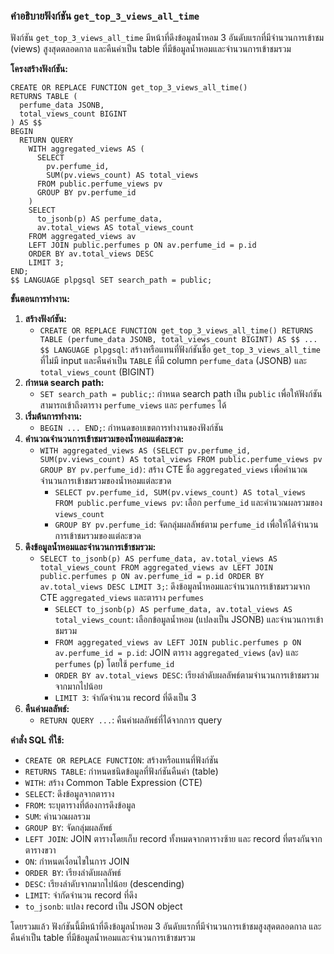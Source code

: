 ### คำอธิบายฟังก์ชัน `get_top_3_views_all_time`

ฟังก์ชัน `get_top_3_views_all_time` มีหน้าที่ดึงข้อมูลน้ำหอม 3 อันดับแรกที่มีจำนวนการเข้าชม (views) สูงสุดตลอดกาล และคืนค่าเป็น table ที่มีข้อมูลน้ำหอมและจำนวนการเข้าชมรวม

**โครงสร้างฟังก์ชัน:**

```tsql
CREATE OR REPLACE FUNCTION get_top_3_views_all_time()
RETURNS TABLE (
  perfume_data JSONB,
  total_views_count BIGINT
) AS $$
BEGIN
  RETURN QUERY
    WITH aggregated_views AS (
      SELECT 
        pv.perfume_id,
        SUM(pv.views_count) AS total_views
      FROM public.perfume_views pv
      GROUP BY pv.perfume_id
    )
    SELECT 
      to_jsonb(p) AS perfume_data,
      av.total_views AS total_views_count
    FROM aggregated_views av
    LEFT JOIN public.perfumes p ON av.perfume_id = p.id
    ORDER BY av.total_views DESC
    LIMIT 3;
END;
$$ LANGUAGE plpgsql SET search_path = public;
```

**ขั้นตอนการทำงาน:**

1. **สร้างฟังก์ชัน:**
    * `CREATE OR REPLACE FUNCTION get_top_3_views_all_time() RETURNS TABLE (perfume_data JSONB, total_views_count BIGINT) AS $$ ... $$ LANGUAGE plpgsql`: สร้างหรือแทนที่ฟังก์ชันชื่อ `get_top_3_views_all_time` ที่ไม่มี input และคืนค่าเป็น `TABLE` ที่มี column `perfume_data` (JSONB) และ `total_views_count` (BIGINT)
2. **กำหนด search path:**
    * `SET search_path = public;`: กำหนด search path เป็น `public` เพื่อให้ฟังก์ชันสามารถเข้าถึงตาราง `perfume_views` และ `perfumes` ได้
3. **เริ่มต้นการทำงาน:**
    * `BEGIN ... END;`: กำหนดขอบเขตการทำงานของฟังก์ชัน
4. **คำนวณจำนวนการเข้าชมรวมของน้ำหอมแต่ละขวด:**
    * `WITH aggregated_views AS (SELECT pv.perfume_id, SUM(pv.views_count) AS total_views FROM public.perfume_views pv GROUP BY pv.perfume_id)`: สร้าง CTE ชื่อ `aggregated_views` เพื่อคำนวณจำนวนการเข้าชมรวมของน้ำหอมแต่ละขวด
        * `SELECT pv.perfume_id, SUM(pv.views_count) AS total_views FROM public.perfume_views pv`: เลือก `perfume_id` และคำนวณผลรวมของ `views_count`
        * `GROUP BY pv.perfume_id`: จัดกลุ่มผลลัพธ์ตาม `perfume_id` เพื่อให้ได้จำนวนการเข้าชมรวมของแต่ละขวด
5. **ดึงข้อมูลน้ำหอมและจำนวนการเข้าชมรวม:**
    * `SELECT to_jsonb(p) AS perfume_data, av.total_views AS total_views_count FROM aggregated_views av LEFT JOIN public.perfumes p ON av.perfume_id = p.id ORDER BY av.total_views DESC LIMIT 3;`: ดึงข้อมูลน้ำหอมและจำนวนการเข้าชมรวมจาก CTE `aggregated_views` และตาราง `perfumes`
        * `SELECT to_jsonb(p) AS perfume_data, av.total_views AS total_views_count`: เลือกข้อมูลน้ำหอม (แปลงเป็น JSONB) และจำนวนการเข้าชมรวม
        * `FROM aggregated_views av LEFT JOIN public.perfumes p ON av.perfume_id = p.id`: JOIN ตาราง `aggregated_views` (`av`) และ `perfumes` (`p`) โดยใช้ `perfume_id`
        * `ORDER BY av.total_views DESC`: เรียงลำดับผลลัพธ์ตามจำนวนการเข้าชมรวมจากมากไปน้อย
        * `LIMIT 3`: จำกัดจำนวน record ที่ดึงเป็น 3
6. **คืนค่าผลลัพธ์:**
    * `RETURN QUERY ...`: คืนค่าผลลัพธ์ที่ได้จากการ query

**คำสั่ง SQL ที่ใช้:**

* `CREATE OR REPLACE FUNCTION`: สร้างหรือแทนที่ฟังก์ชัน
* `RETURNS TABLE`: กำหนดชนิดข้อมูลที่ฟังก์ชันคืนค่า (table)
* `WITH`: สร้าง Common Table Expression (CTE)
* `SELECT`: ดึงข้อมูลจากตาราง
* `FROM`: ระบุตารางที่ต้องการดึงข้อมูล
* `SUM`: คำนวณผลรวม
* `GROUP BY`: จัดกลุ่มผลลัพธ์
* `LEFT JOIN`: JOIN ตารางโดยเก็บ record ทั้งหมดจากตารางซ้าย และ record ที่ตรงกันจากตารางขวา
* `ON`: กำหนดเงื่อนไขในการ JOIN
* `ORDER BY`: เรียงลำดับผลลัพธ์
* `DESC`: เรียงลำดับจากมากไปน้อย (descending)
* `LIMIT`: จำกัดจำนวน record ที่ดึง
* `to_jsonb`: แปลง record เป็น JSON object

โดยรวมแล้ว ฟังก์ชันนี้มีหน้าที่ดึงข้อมูลน้ำหอม 3 อันดับแรกที่มีจำนวนการเข้าชมสูงสุดตลอดกาล และคืนค่าเป็น table ที่มีข้อมูลน้ำหอมและจำนวนการเข้าชมรวม
